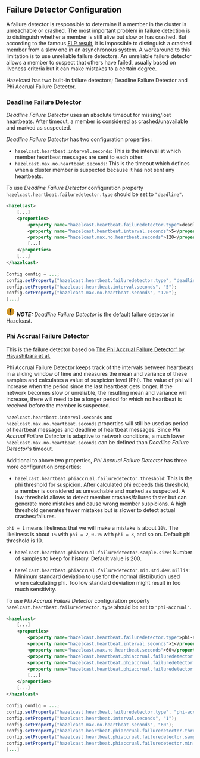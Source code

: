 
## Failure Detector Configuration

A failure detector is responsible to determine if a member in the cluster is unreachable or crashed. The most important problem in failure detection is to distinguish whether a member is still alive but slow or has crashed. But according to the famous [FLP result](http://dl.acm.org/citation.cfm?doid=3149.214121), it is impossible to distinguish a crashed member from a slow one in an asynchronous system. A workaround to this limitation is to use unreliable failure detectors. An unreliable failure detector allows a member to suspect that others have failed, usually based on liveness criteria but it can make mistakes to a certain degree.

Hazelcast has two built-in failure detectors; Deadline Failure Detector and Phi Accrual Failure Detector.

### Deadline Failure Detector

_Deadline Failure Detector_ uses an absolute timeout for missing/lost heartbeats. After timeout, a member is considered as crashed/unavailable and marked as suspected.

_Deadline Failure Detector_ has two configuration properties:

- `hazelcast.heartbeat.interval.seconds`: This is the interval at which member heartbeat messages are sent to each other.
- `hazelcast.max.no.heartbeat.seconds`: This is the timeout which defines when a cluster member is suspected because it has not sent any heartbeats.

To use _Deadline Failure Detector_ configuration property `hazelcast.heartbeat.failuredetector.type` should be set to `"deadline"`.

```xml
<hazelcast>
    [...]
	<properties>
        <property name="hazelcast.heartbeat.failuredetector.type">deadline</property>
        <property name="hazelcast.heartbeat.interval.seconds">5</property>
        <property name="hazelcast.max.no.heartbeat.seconds">120</property>
        [...]
    </properties>
    [...]
</hazelcast>
```

```java
Config config = ...;
config.setProperty("hazelcast.heartbeat.failuredetector.type", "deadline");
config.setProperty("hazelcast.heartbeat.interval.seconds", "5");
config.setProperty("hazelcast.max.no.heartbeat.seconds", "120");
[...]
```

![image](images/NoteSmall.jpg) ***NOTE:*** _Deadline Failure Detector_ is the default failure detector in Hazelcast.

### Phi Accrual Failure Detector

This is the failure detector based on [The Phi Accrual Failure Detector' by Hayashibara et al.](https://www.computer.org/csdl/proceedings/srds/2004/2239/00/22390066-abs.html)

Phi Accrual Failure Detector keeps track of the intervals between heartbeats in a sliding window of time and measures the mean and variance of these samples and calculates a value of suspicion level (Phi). The value of phi will increase when the period since the last heartbeat gets longer. If the network becomes slow or unreliable, the resulting mean and variance will increase, there will need to be a longer period for which no heartbeat is received before the member is suspected. 

`hazelcast.heartbeat.interval.seconds` and `hazelcast.max.no.heartbeat.seconds` properties will still be used as period of heartbeat messages and deadline of heartbeat messages. Since _Phi Accrual Failure Detector_ is adaptive to network conditions, a much lower `hazelcast.max.no.heartbeat.seconds` can be defined than _Deadline Failure Detector_'s timeout.

Additional to above two properties, _Phi Accrual Failure Detector_ has three more configuration properties:

- `hazelcast.heartbeat.phiaccrual.failuredetector.threshold`: This is the phi threshold for suspicion. After calculated phi exceeds this threshold, a member is considered as unreachable and marked as suspected. A low threshold allows to detect member crashes/failures faster but can generate more mistakes and cause wrong member suspicions. A high threshold generates fewer mistakes but is slower to detect actual crashes/failures.

 `phi = 1` means likeliness that we will make a mistake is about `10%`. The likeliness is about `1%` with `phi = 2`, `0.1%` with `phi = 3`, and so on. Default phi threshold is 10.

- `hazelcast.heartbeat.phiaccrual.failuredetector.sample.size`: Number of samples to keep for history. Default value is 200.

- `hazelcast.heartbeat.phiaccrual.failuredetector.min.std.dev.millis`: Minimum standard deviation to use for the normal distribution used when calculating phi. Too low standard deviation might result in too much sensitivity.

To use _Phi Accrual Failure Detector_ configuration property `hazelcast.heartbeat.failuredetector.type` should be set to `"phi-accrual"`.

```xml
<hazelcast>
    [...]
	<properties>
        <property name="hazelcast.heartbeat.failuredetector.type">phi-accrual</property>
        <property name="hazelcast.heartbeat.interval.seconds">1</property>
        <property name="hazelcast.max.no.heartbeat.seconds">60</property>
        <property name="hazelcast.heartbeat.phiaccrual.failuredetector.threshold">10</property>
        <property name="hazelcast.heartbeat.phiaccrual.failuredetector.sample.size">200</property>
        <property name="hazelcast.heartbeat.phiaccrual.failuredetector.min.std.dev.millis">100</property>
        [...]
    </properties>
    [...]
</hazelcast>
```

```java
Config config = ...;
config.setProperty("hazelcast.heartbeat.failuredetector.type", "phi-accrual");
config.setProperty("hazelcast.heartbeat.interval.seconds", "1");
config.setProperty("hazelcast.max.no.heartbeat.seconds", "60");
config.setProperty("hazelcast.heartbeat.phiaccrual.failuredetector.threshold", "10");
config.setProperty("hazelcast.heartbeat.phiaccrual.failuredetector.sample.size", "200");
config.setProperty("hazelcast.heartbeat.phiaccrual.failuredetector.min.std.dev.millis", "100");
[...]
```

